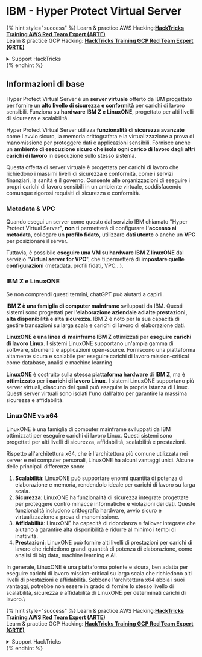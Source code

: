 # IBM - Hyper Protect Virtual Server

{% hint style="success" %}
Learn & practice AWS Hacking:<img src="../../.gitbook/assets/image (1).png" alt="" data-size="line">[**HackTricks Training AWS Red Team Expert (ARTE)**](https://training.hacktricks.xyz/courses/arte)<img src="../../.gitbook/assets/image (1).png" alt="" data-size="line">\
Learn & practice GCP Hacking: <img src="../../.gitbook/assets/image (2).png" alt="" data-size="line">[**HackTricks Training GCP Red Team Expert (GRTE)**<img src="../../.gitbook/assets/image (2).png" alt="" data-size="line">](https://training.hacktricks.xyz/courses/grte)

<details>

<summary>Support HackTricks</summary>

* Check the [**subscription plans**](https://github.com/sponsors/carlospolop)!
* **Join the** 💬 [**Discord group**](https://discord.gg/hRep4RUj7f) or the [**telegram group**](https://t.me/peass) or **follow** us on **Twitter** 🐦 [**@hacktricks\_live**](https://twitter.com/hacktricks\_live)**.**
* **Share hacking tricks by submitting PRs to the** [**HackTricks**](https://github.com/carlospolop/hacktricks) and [**HackTricks Cloud**](https://github.com/carlospolop/hacktricks-cloud) github repos.

</details>
{% endhint %}

## Informazioni di base

Hyper Protect Virtual Server è un **server virtuale** offerto da IBM progettato per fornire un **alto livello di sicurezza e conformità** per carichi di lavoro sensibili. Funziona su **hardware IBM Z e LinuxONE**, progettato per alti livelli di sicurezza e scalabilità.

Hyper Protect Virtual Server utilizza **funzionalità di sicurezza avanzate** come l'avvio sicuro, la memoria crittografata e la virtualizzazione a prova di manomissione per proteggere dati e applicazioni sensibili. Fornisce anche un **ambiente di esecuzione sicuro che isola ogni carico di lavoro dagli altri carichi di lavoro** in esecuzione sullo stesso sistema.

Questa offerta di server virtuale è progettata per carichi di lavoro che richiedono i massimi livelli di sicurezza e conformità, come i servizi finanziari, la sanità e il governo. Consente alle organizzazioni di eseguire i propri carichi di lavoro sensibili in un ambiente virtuale, soddisfacendo comunque rigorosi requisiti di sicurezza e conformità.

### Metadata & VPC

Quando esegui un server come questo dal servizio IBM chiamato "Hyper Protect Virtual Server", **non** ti permetterà di configurare **l'accesso ai metadata**, collegare un **profilo fidato**, utilizzare **dati utente** o anche un **VPC** per posizionare il server.

Tuttavia, è possibile **eseguire una VM su hardware IBM Z linuxONE** dal servizio "**Virtual server for VPC**", che ti permetterà di **impostare quelle configurazioni** (metadata, profili fidati, VPC...).

### IBM Z e LinuxONE

Se non comprendi questi termini, chatGPT può aiutarti a capirli.

**IBM Z è una famiglia di computer mainframe** sviluppati da IBM. Questi sistemi sono progettati per l'**elaborazione aziendale ad alte prestazioni, alta disponibilità e alta sicurezza**. IBM Z è noto per la sua capacità di gestire transazioni su larga scala e carichi di lavoro di elaborazione dati.

**LinuxONE è una linea di mainframe IBM Z** ottimizzati per **eseguire carichi di lavoro Linux**. I sistemi LinuxONE supportano un'ampia gamma di software, strumenti e applicazioni open-source. Forniscono una piattaforma altamente sicura e scalabile per eseguire carichi di lavoro mission-critical come database, analisi e machine learning.

**LinuxONE** è costruito sulla **stessa piattaforma hardware** di **IBM Z**, ma è **ottimizzato** per i **carichi di lavoro Linux**. I sistemi LinuxONE supportano più server virtuali, ciascuno dei quali può eseguire la propria istanza di Linux. Questi server virtuali sono isolati l'uno dall'altro per garantire la massima sicurezza e affidabilità.

### LinuxONE vs x64

LinuxONE è una famiglia di computer mainframe sviluppati da IBM ottimizzati per eseguire carichi di lavoro Linux. Questi sistemi sono progettati per alti livelli di sicurezza, affidabilità, scalabilità e prestazioni.

Rispetto all'architettura x64, che è l'architettura più comune utilizzata nei server e nei computer personali, LinuxONE ha alcuni vantaggi unici. Alcune delle principali differenze sono:

1. **Scalabilità**: LinuxONE può supportare enormi quantità di potenza di elaborazione e memoria, rendendolo ideale per carichi di lavoro su larga scala.
2. **Sicurezza**: LinuxONE ha funzionalità di sicurezza integrate progettate per proteggere contro minacce informatiche e violazioni dei dati. Queste funzionalità includono crittografia hardware, avvio sicuro e virtualizzazione a prova di manomissione.
3. **Affidabilità**: LinuxONE ha capacità di ridondanza e failover integrate che aiutano a garantire alta disponibilità e ridurre al minimo i tempi di inattività.
4. **Prestazioni**: LinuxONE può fornire alti livelli di prestazioni per carichi di lavoro che richiedono grandi quantità di potenza di elaborazione, come analisi di big data, machine learning e AI.

In generale, LinuxONE è una piattaforma potente e sicura, ben adatta per eseguire carichi di lavoro mission-critical su larga scala che richiedono alti livelli di prestazioni e affidabilità. Sebbene l'architettura x64 abbia i suoi vantaggi, potrebbe non essere in grado di fornire lo stesso livello di scalabilità, sicurezza e affidabilità di LinuxONE per determinati carichi di lavoro.\\

{% hint style="success" %}
Learn & practice AWS Hacking:<img src="../../.gitbook/assets/image (1).png" alt="" data-size="line">[**HackTricks Training AWS Red Team Expert (ARTE)**](https://training.hacktricks.xyz/courses/arte)<img src="../../.gitbook/assets/image (1).png" alt="" data-size="line">\
Learn & practice GCP Hacking: <img src="../../.gitbook/assets/image (2).png" alt="" data-size="line">[**HackTricks Training GCP Red Team Expert (GRTE)**<img src="../../.gitbook/assets/image (2).png" alt="" data-size="line">](https://training.hacktricks.xyz/courses/grte)

<details>

<summary>Support HackTricks</summary>

* Check the [**subscription plans**](https://github.com/sponsors/carlospolop)!
* **Join the** 💬 [**Discord group**](https://discord.gg/hRep4RUj7f) or the [**telegram group**](https://t.me/peass) or **follow** us on **Twitter** 🐦 [**@hacktricks\_live**](https://twitter.com/hacktricks\_live)**.**
* **Share hacking tricks by submitting PRs to the** [**HackTricks**](https://github.com/carlospolop/hacktricks) and [**HackTricks Cloud**](https://github.com/carlospolop/hacktricks-cloud) github repos.

</details>
{% endhint %}
